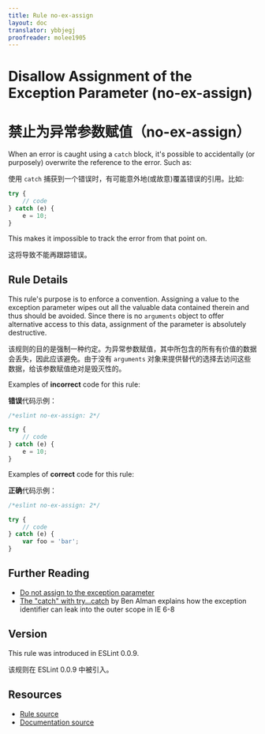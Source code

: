 ```yaml
---
title: Rule no-ex-assign
layout: doc
translator: ybbjegj
proofreader: molee1905
---
```

<!-- Note: No pull requests accepted for this file. See README.md in the root directory for details. -->

# Disallow Assignment of the Exception Parameter (no-ex-assign)

# 禁止为异常参数赋值（no-ex-assign）

When an error is caught using a `catch` block, it's possible to accidentally (or purposely) overwrite the reference to the error. Such as:

使用 `catch` 捕获到一个错误时，有可能意外地(或故意)覆盖错误的引用。比如:

```js
try {
    // code
} catch (e) {
    e = 10;
}
```

This makes it impossible to track the error from that point on.

这将导致不能再跟踪错误。

## Rule Details

This rule's purpose is to enforce a convention. Assigning a value to the exception parameter wipes out all the valuable data contained therein and thus should be avoided. Since there is no `arguments` object to offer alternative access to this data, assignment of the parameter is absolutely destructive.

该规则的目的是强制一种约定。为异常参数赋值，其中所包含的所有有价值的数据会丢失，因此应该避免。由于没有 `arguments` 对象来提供替代的选择去访问这些数据，给该参数赋值绝对是毁灭性的。

Examples of **incorrect** code for this rule:

**错误**代码示例：

```js
/*eslint no-ex-assign: 2*/

try {
    // code
} catch (e) {
    e = 10;
}
```

Examples of **correct** code for this rule:

**正确**代码示例：

```js
/*eslint no-ex-assign: 2*/

try {
    // code
} catch (e) {
    var foo = 'bar';
}
```

## Further Reading

* [Do not assign to the exception parameter](http://jslinterrors.com/do-not-assign-to-the-exception-parameter/)
* [The "catch" with try...catch](http://weblog.bocoup.com/the-catch-with-try-catch/) by Ben Alman explains how the exception identifier can leak into the outer scope in IE 6-8

## Version

This rule was introduced in ESLint 0.0.9.

该规则在 ESLint 0.0.9 中被引入。

## Resources

* [Rule source](https://github.com/eslint/eslint/tree/master/lib/rules/no-ex-assign.js)
* [Documentation source](https://github.com/eslint/eslint/tree/master/docs/rules/no-ex-assign.md)
